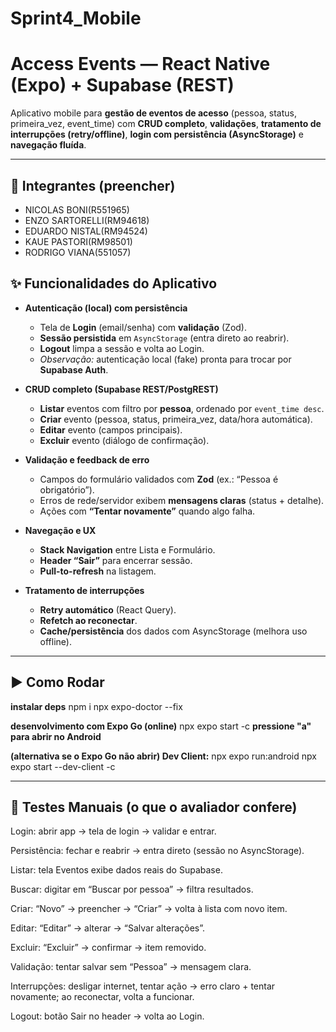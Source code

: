 # Sprint4_Mobile

# Access Events — React Native (Expo) + Supabase (REST)

Aplicativo mobile para **gestão de eventos de acesso** (pessoa, status, primeira_vez, event_time) com **CRUD completo**, **validações**, **tratamento de interrupções (retry/offline)**, **login com persistência (AsyncStorage)** e **navegação fluída**.

---

## 👥 Integrantes (preencher)
- NICOLAS BONI(R551965)
- ENZO SARTORELLI(RM94618)
- EDUARDO NISTAL(RM94524)
- KAUE PASTORI(RM98501)
- RODRIGO VIANA(551057)


## ✨ Funcionalidades do Aplicativo

- **Autenticação (local) com persistência**  
  - Tela de **Login** (email/senha) com **validação** (Zod).  
  - **Sessão persistida** em `AsyncStorage` (entra direto ao reabrir).  
  - **Logout** limpa a sessão e volta ao Login.  
  - *Observação:* autenticação local (fake) pronta para trocar por **Supabase Auth**.

- **CRUD completo (Supabase REST/PostgREST)**
  - **Listar** eventos com filtro por **pessoa**, ordenado por `event_time desc`.  
  - **Criar** evento (pessoa, status, primeira_vez, data/hora automática).  
  - **Editar** evento (campos principais).  
  - **Excluir** evento (diálogo de confirmação).  

- **Validação e feedback de erro**
  - Campos do formulário validados com **Zod** (ex.: “Pessoa é obrigatório”).  
  - Erros de rede/servidor exibem **mensagens claras** (status + detalhe).  
  - Ações com **“Tentar novamente”** quando algo falha.

- **Navegação e UX**
  - **Stack Navigation** entre Lista e Formulário.  
  - **Header “Sair”** para encerrar sessão.  
  - **Pull-to-refresh** na listagem.

- **Tratamento de interrupções**
  - **Retry automático** (React Query).  
  - **Refetch ao reconectar**.  
  - **Cache/persistência** dos dados com AsyncStorage (melhora uso offline).

---

## ▶️ Como Rodar
**instalar deps**
npm i
npx expo-doctor --fix

**desenvolvimento com Expo Go (online)**
npx expo start -c
**pressione "a" para abrir no Android**

**(alternativa se o Expo Go não abrir) Dev Client:**
npx expo run:android
npx expo start --dev-client -c

---

## 🧪 Testes Manuais (o que o avaliador confere)

Login: abrir app → tela de login → validar e entrar.

Persistência: fechar e reabrir → entra direto (sessão no AsyncStorage).

Listar: tela Eventos exibe dados reais do Supabase.

Buscar: digitar em “Buscar por pessoa” → filtra resultados.

Criar: “Novo” → preencher → “Criar” → volta à lista com novo item.

Editar: “Editar” → alterar → “Salvar alterações”.

Excluir: “Excluir” → confirmar → item removido.

Validação: tentar salvar sem “Pessoa” → mensagem clara.

Interrupções: desligar internet, tentar ação → erro claro + tentar novamente; ao reconectar, volta a funcionar.

Logout: botão Sair no header → volta ao Login.

